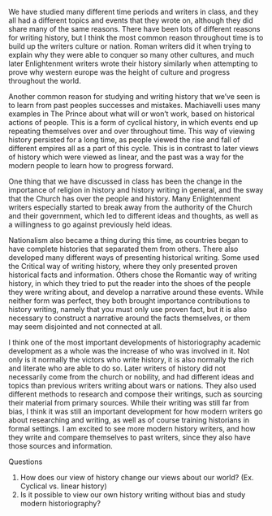 We have studied many different time periods and writers in class, and they all had a different topics and events that they wrote on, although they did share many of the same reasons. There have been lots of different reasons for writing history, but I think the most common reason throughout time is to build up the writers culture or nation. Roman writers did it when trying to explain why they were able to conquer so many other cultures, and much later Enlightenment writers wrote their history similarly when attempting to prove why western europe was the height of culture and progress throughout the world. 
	
Another common reason for studying and writing history that we’ve seen is to learn from past peoples successes and mistakes. Machiavelli uses many examples in The Prince about what will or won’t work, based on historical actions of people. This is a form of cyclical history, in which events end up repeating themselves over and over throughout time. This way of viewing history persisted for a long time, as people viewed the rise and fall of different empires all as a part of this cycle. This is in contrast to later views of history which were viewed as linear, and the past was a way for the modern people to learn how to progress forward.
	
One thing that we have discussed in class has been the change in the importance of religion in history and history writing in general, and the sway that the Church has over the people and history. Many Enlightenment writers especially started to break away from the authority of the Church and their government, which led to different ideas and thoughts, as well as a willingness to go against previously held ideas.

Nationalism also became a thing during this time, as countries began to have complete histories that separated them from others. There also developed many different ways of presenting historical writing. Some used the Critical way of writing history, where they only presented proven historical facts and information. Others chose the Romantic way of writing history, in which they tried to put the reader into the shoes of the people they were writing about, and develop a narrative around these events. While neither form was perfect, they both brought importance contributions to history writing, namely that you must only use proven fact, but it is also necessary to construct a narrative around the facts themselves, or them may seem disjointed and not connected at all. 

I think one of the most important developments of historiography academic development as a whole was the increase of who was involved in it. Not only is it normally the victors who write history, it is also normally the rich and literate who are able to do so. Later writers of history did not necessarily come from the church or nobility, and had different ideas and topics than previous writers writing about wars or nations. They also used different methods to research and compose their writings, such as sourcing their material from primary sources. While their writing was still far from bias, I think it was still an important development for how modern writers go about researching and writing, as well as of course training historians in formal settings. I am excited to see more modern history writers, and how they write and compare themselves to past writers, since they also have those sources and information. 

Questions
1. How does our view of history change our views about our world? (Ex. Cyclical vs. linear history)
2. Is it possible to view our own history writing without bias and study modern historiography? 
